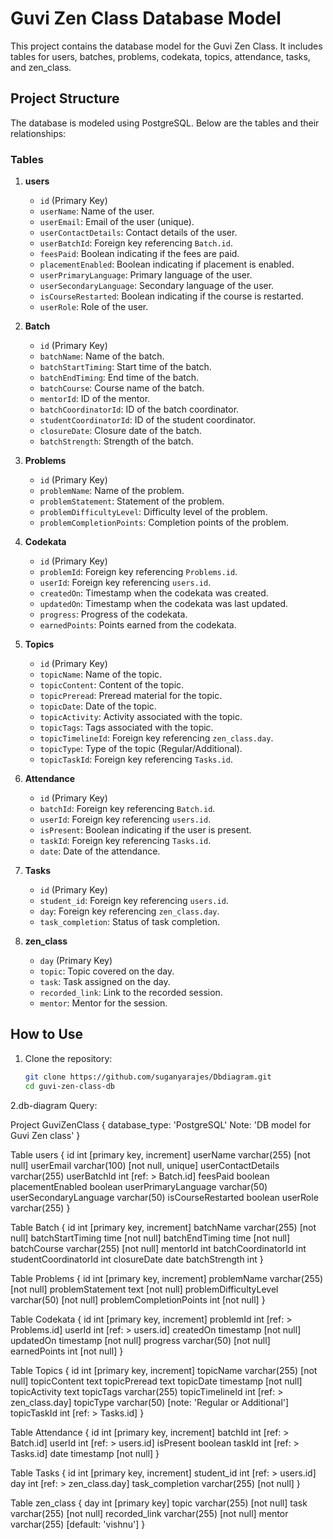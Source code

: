 # Guvi Zen Class Database Model

This project contains the database model for the Guvi Zen Class. It includes tables for users, batches, problems, codekata, topics, attendance, tasks, and zen_class.

## Project Structure

The database is modeled using PostgreSQL. Below are the tables and their relationships:

### Tables

1. **users**
   - `id` (Primary Key)
   - `userName`: Name of the user.
   - `userEmail`: Email of the user (unique).
   - `userContactDetails`: Contact details of the user.
   - `userBatchId`: Foreign key referencing `Batch.id`.
   - `feesPaid`: Boolean indicating if the fees are paid.
   - `placementEnabled`: Boolean indicating if placement is enabled.
   - `userPrimaryLanguage`: Primary language of the user.
   - `userSecondaryLanguage`: Secondary language of the user.
   - `isCourseRestarted`: Boolean indicating if the course is restarted.
   - `userRole`: Role of the user.

2. **Batch**
   - `id` (Primary Key)
   - `batchName`: Name of the batch.
   - `batchStartTiming`: Start time of the batch.
   - `batchEndTiming`: End time of the batch.
   - `batchCourse`: Course name of the batch.
   - `mentorId`: ID of the mentor.
   - `batchCoordinatorId`: ID of the batch coordinator.
   - `studentCoordinatorId`: ID of the student coordinator.
   - `closureDate`: Closure date of the batch.
   - `batchStrength`: Strength of the batch.

3. **Problems**
   - `id` (Primary Key)
   - `problemName`: Name of the problem.
   - `problemStatement`: Statement of the problem.
   - `problemDifficultyLevel`: Difficulty level of the problem.
   - `problemCompletionPoints`: Completion points of the problem.

4. **Codekata**
   - `id` (Primary Key)
   - `problemId`: Foreign key referencing `Problems.id`.
   - `userId`: Foreign key referencing `users.id`.
   - `createdOn`: Timestamp when the codekata was created.
   - `updatedOn`: Timestamp when the codekata was last updated.
   - `progress`: Progress of the codekata.
   - `earnedPoints`: Points earned from the codekata.

5. **Topics**
   - `id` (Primary Key)
   - `topicName`: Name of the topic.
   - `topicContent`: Content of the topic.
   - `topicPreread`: Preread material for the topic.
   - `topicDate`: Date of the topic.
   - `topicActivity`: Activity associated with the topic.
   - `topicTags`: Tags associated with the topic.
   - `topicTimelineId`: Foreign key referencing `zen_class.day`.
   - `topicType`: Type of the topic (Regular/Additional).
   - `topicTaskId`: Foreign key referencing `Tasks.id`.

6. **Attendance**
   - `id` (Primary Key)
   - `batchId`: Foreign key referencing `Batch.id`.
   - `userId`: Foreign key referencing `users.id`.
   - `isPresent`: Boolean indicating if the user is present.
   - `taskId`: Foreign key referencing `Tasks.id`.
   - `date`: Date of the attendance.

7. **Tasks**
   - `id` (Primary Key)
   - `student_id`: Foreign key referencing `users.id`.
   - `day`: Foreign key referencing `zen_class.day`.
   - `task_completion`: Status of task completion.

8. **zen_class**
   - `day` (Primary Key)
   - `topic`: Topic covered on the day.
   - `task`: Task assigned on the day.
   - `recorded_link`: Link to the recorded session.
   - `mentor`: Mentor for the session.

## How to Use

1. Clone the repository:
   ```sh
   git clone https://github.com/suganyarajes/Dbdiagram.git
   cd guvi-zen-class-db
   
2.db-diagram Query:

   Project GuviZenClass {
    database_type: 'PostgreSQL'
    Note: 'DB model for Guvi Zen class'
}

Table users {
    id int [primary key, increment]
    userName varchar(255) [not null]
    userEmail varchar(100) [not null, unique]
    userContactDetails varchar(255)
    userBatchId int [ref: > Batch.id]
    feesPaid boolean
    placementEnabled boolean
    userPrimaryLanguage varchar(50)
    userSecondaryLanguage varchar(50)
    isCourseRestarted boolean
    userRole varchar(255)
}

Table Batch {
    id int [primary key, increment]
    batchName varchar(255) [not null]
    batchStartTiming time [not null]
    batchEndTiming time [not null]
    batchCourse varchar(255) [not null]
    mentorId int
    batchCoordinatorId int
    studentCoordinatorId int
    closureDate date
    batchStrength int
}

Table Problems {
    id int [primary key, increment]
    problemName varchar(255) [not null]
    problemStatement text [not null]
    problemDifficultyLevel varchar(50) [not null]
    problemCompletionPoints int [not null]
}

Table Codekata {
    id int [primary key, increment]
    problemId int [ref: > Problems.id]
    userId int [ref: > users.id]
    createdOn timestamp [not null]
    updatedOn timestamp [not null]
    progress varchar(50) [not null]
    earnedPoints int [not null]
}

Table Topics {
    id int [primary key, increment]
    topicName varchar(255) [not null]
    topicContent text
    topicPreread text
    topicDate timestamp [not null]
    topicActivity text
    topicTags varchar(255)
    topicTimelineId int [ref: > zen_class.day]
    topicType varchar(50) [note: 'Regular or Additional']
    topicTaskId int [ref: > Tasks.id]
}

Table Attendance {
    id int [primary key, increment]
    batchId int [ref: > Batch.id]
    userId int [ref: > users.id]
    isPresent boolean
    taskId int [ref: > Tasks.id]
    date timestamp [not null]
}

Table Tasks {
    id int [primary key, increment]
    student_id int [ref: > users.id]
    day int [ref: > zen_class.day]
    task_completion varchar(255) [not null]
}

Table zen_class {
    day int [primary key]
    topic varchar(255) [not null]
    task varchar(255) [not null]
    recorded_link varchar(255) [not null]
    mentor varchar(255) [default: 'vishnu']
}

